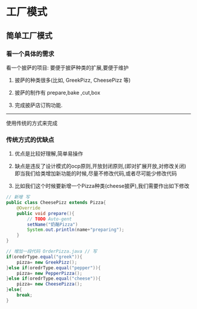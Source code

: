 


# 工厂模式
## 简单工厂模式
### 看一个具体的需求

看一个披萨的项目: 要便于披萨种类的扩展,要便于维护

1. 披萨的种类很多(比如, GreekPizz, CheesePizz 等)

2. 披萨的制作有 prepare,bake ,cut,box

3. 完成披萨店订购功能.

---

使用传统的方式来完成

### 传统方式的优缺点

1. 优点是比较好理解,简单易操作

2. 缺点是违反了设计模式的ocp原则,开放封闭原则,(即对扩展开放,对修改关闭)
即当我们给类增加新功能的时候,尽量不修改代码,或者尽可能少修改代码

3. 比如我们这个时候要新增一个Pizza种类(cheese披萨),我们需要作出如下修改

```java
// 新增 写
public class CheesePizz extends Pizza{
    @Override
    public void prepare(){
        // TODO Auto-gent
        setName("奶酪Pizza")
        System.out.println(name+"preparing");
    }
}
``` 

```java
// 增加一段代码 OrderPizza.java // 写
if(oredrType.equal("greek")){
    pizza= new GreekPizz();   
}else if(oredrType.equal("pepper")){
    pizza= new PepperPizza();
}else if(oredrType.equal("cheese")){
    pizza= new CheesePizza();
}else{
    break;
}
```